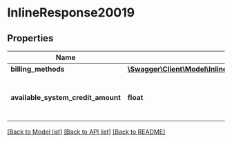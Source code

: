# InlineResponse20019

## Properties
Name | Type | Description | Notes
------------ | ------------- | ------------- | -------------
**billing_methods** | [**\Swagger\Client\Model\InlineResponse20019BillingMethods[]**](InlineResponse20019BillingMethods.md) |  | 
**available_system_credit_amount** | **float** | If &#x60;include_available_system_credit_amount&#x60; is &#x60;true&#x60;, then this will be the total amount of system credit (including gift cards) that are available on the unit. | [optional] 

[[Back to Model list]](../README.md#documentation-for-models) [[Back to API list]](../README.md#documentation-for-api-endpoints) [[Back to README]](../README.md)


